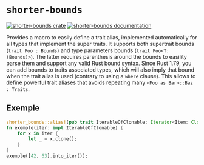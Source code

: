 # `shorter-bounds`

[![shorter-bounds crate](https://img.shields.io/crates/v/shorter-bounds?label=shorter-bounds)](https://crates.io/crates/shorter-bounds)
[![shorter-bounds documentation](https://img.shields.io/docsrs/shorter-bounds/latest?label=shorter-bounds%20docs)](https://docs.rs/shorter-bounds)

Provides a macro to easily define a trait alias, implemented automatically for all types that implement
the super traits. It supports both supertrait bounds (`trait Foo : Bounds`) and type parameters
bounds (`trait Foo<T: (Bounds)>`). The latter requires parenthesis around the bounds to easility
parse them and support any valid Rust bound syntax.
Since Rust 1.79, you can add bounds to traits associated types, which will also imply that bound
when the trait alias is used (contrary to using a `where` clause). This allows to define powerful
trait aliases that avoids repeating many `<Foo as Bar>::Baz : Traits`.

## Exemple

```rust
shorter_bounds::alias!(pub trait IterableOfClonable: Iterator<Item: Clone>);
fn exemple(iter: impl IterableOfClonable) {
    for x in iter {
        let _ = x.clone();
    }
}
exemple([42, 63].into_iter());
```